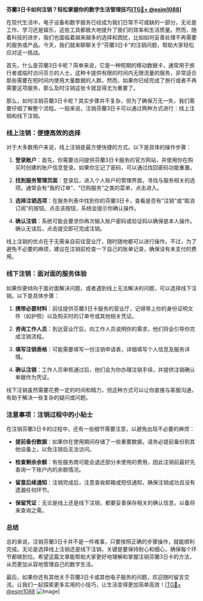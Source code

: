 **芬蘭3日卡如何注销？轻松掌握你的数字生活管理技巧[[TG💪+ @esim1088](https://t.me/s/esim1088)]**

在现代生活中，电子设备和数字服务已经成为我们日常不可或缺的一部分。无论是工作、学习还是娱乐，这些工具都极大地提升了我们的效率和生活质量。然而，随着科技的进步，我们也面临着越来越多的选择和困扰，比如如何妥善处理不再需要的服务或产品。今天，我们就来聊聊关于“芬蘭3日卡”的注销问题，帮助大家轻松应对这一挑战。

首先，什么是芬蘭3日卡呢？简单来说，它是一种短期的移动数据卡，通常用于旅行者或临时访问芬兰的人士。这种卡提供有限的时间内无限流量的服务，非常适合那些需要在短时间内使用大量数据的人群。然而，如果你已经完成了旅行或者不再需要这项服务，那么及时注销这张卡就显得尤为重要了。

那么，如何注销芬蘭3日卡呢？其实步骤并不复杂，但为了确保万无一失，我们需要仔细了解整个流程。一般来说，注销芬蘭3日卡可以通过两种方式进行：线上注销和线下注销。

### 线上注销：便捷高效的选择

对于大多数用户来说，线上注销是最方便快捷的方式。以下是具体的操作步骤：

1. **登录账户**：首先，你需要访问提供芬蘭3日卡服务的官方网站，并使用你在购买时创建的账户信息登录。如果你忘记了密码，可以通过找回密码功能重置。

2. **找到服务管理页面**：登录后，进入个人账户的管理界面，寻找与服务相关的选项。通常会有“我的订单”、“已购服务”之类的菜单，点击进入。

3. **选择注销选项**：在服务列表中找到你的芬蘭3日卡，查看是否有“注销”或“取消订阅”的按钮。点击该按钮，系统会提示你确认操作。

4. **确认注销**：系统可能会要求你再次输入账户密码或验证码以确保是本人操作。确认无误后，点击提交即可完成注销。

线上注销的优点在于无需亲自前往营业厅，随时随地都可以进行操作。不过，为了避免不必要的麻烦，建议在注销前检查一下自己的账单记录，确保没有未支付的费用。

### 线下注销：面对面的服务体验

如果你更倾向于面对面解决问题，或者遇到线上无法解决的问题，可以选择线下注销。以下是具体步骤：

1. **携带必要材料**：前往提供芬蘭3日卡服务的营业厅，记得带上你的身份证明文件（如护照）以及购买时的订单号或其他相关凭证。

2. **咨询工作人员**：到达营业厅后，向工作人员说明你的需求，他们将会引导你完成注销流程。

3. **填写注销表格**：可能需要填写一份注销申请表，详细填写个人信息及服务详情。

4. **确认注销**：工作人员审核通过后，他们会为你办理注销手续，并提供注销确认单据作为凭证。

线下注销虽然需要花费一定的时间和精力，但这种方式可以让你直接与客服沟通，有助于解决一些复杂的疑问或问题。

### 注意事项：注销过程中的小贴士

在注销芬蘭3日卡的过程中，还有一些细节需要注意，以避免出现不必要的麻烦：

- **提前备份数据**：如果你在使用期间存储了一些重要数据，请务必提前备份到其他设备上，以免注销后无法访问。
  
- **检查剩余余额**：有些服务商可能会退还部分未使用的费用，因此注销前最好先查询一下账户内的余额情况。

- **留意后续通知**：注销完成后，注意查收邮箱或短信通知，确保注销成功且没有遗漏任何环节。

- **保留凭证**：无论是线上还是线下注销，都要妥善保存相关的确认信息，以备将来查询之需。

### 总结

总的来说，注销芬蘭3日卡并不是一件难事，只要按照正确的步骤操作，就能顺利完成。无论是选择线上注销还是线下注销，关键是要保持耐心和细心，确保每个环节都做到位。希望这篇文章能帮助大家更好地理解和掌握注销芬蘭3日卡的方法，从而更加从容地管理自己的数字生活。

最后，如果你还有其他关于芬蘭3日卡或其他电子服务的问题，欢迎随时留言交流。让我们一起探索更多实用的小技巧，让生活变得更加简单高效！[[TG💪+ @esim1088](https://t.me/s/esim1088) ![Image](https://i.postimg.cc/4NQfJmqS/Snipaste-2025-05-13-00-14-12.png)]